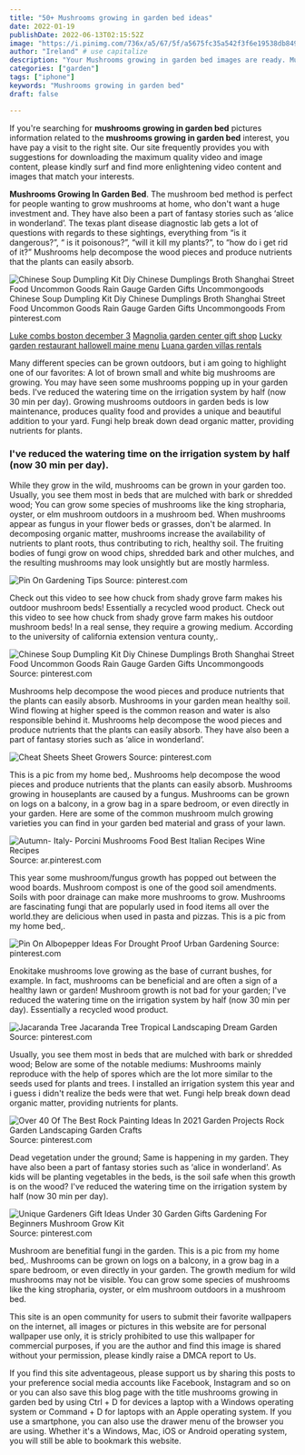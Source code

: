 ```yaml
---
title: "50+ Mushrooms growing in garden bed ideas"
date: 2022-01-19
publishDate: 2022-06-13T02:15:52Z
image: "https://i.pinimg.com/736x/a5/67/5f/a5675fc35a542f3f6e19538db8496c31.jpg"
author: "Ireland" # use capitalize
description: "Your Mushrooms growing in garden bed images are ready. Mushrooms growing in garden bed are a topic that is being searched for and liked by netizens today. You can Get the Mushrooms growing in garden bed files here. Download all royalty-free photos and vectors."
categories: ["garden"]
tags: ["iphone"]
keywords: "Mushrooms growing in garden bed"
draft: false

---
```


If you're searching for **mushrooms growing in garden bed** pictures information related to the **mushrooms growing in garden bed** interest, you have pay a visit to the right  site.  Our site frequently  provides you with  suggestions  for downloading  the maximum  quality video and image  content, please kindly surf and find more enlightening video content and images  that match your interests.

**Mushrooms Growing In Garden Bed**. The mushroom bed method is perfect for people wanting to grow mushrooms at home, who don&#039;t want a huge investment and. They have also been a part of fantasy stories such as ‘alice in wonderland’. The texas plant disease diagnostic lab gets a lot of questions with regards to these sightings, everything from “is it dangerous?”, “ is it poisonous?”, “will it kill my plants?”, to “how do i get rid of it?” Mushrooms help decompose the wood pieces and produce nutrients that the plants can easily absorb.

![Chinese Soup Dumpling Kit Diy Chinese Dumplings Broth Shanghai Street Food Uncommon Goods Rain Gauge Garden Gifts Uncommongoods](https://www.uncommongoods.com/images/items/21500/21517_1_640px.jpg "Chinese Soup Dumpling Kit Diy Chinese Dumplings Broth Shanghai Street Food Uncommon Goods Rain Gauge Garden Gifts Uncommongoods")
Chinese Soup Dumpling Kit Diy Chinese Dumplings Broth Shanghai Street Food Uncommon Goods Rain Gauge Garden Gifts Uncommongoods From pinterest.com

[Luke combs boston december 3](/luke-combs-boston-december-3/)
[Magnolia garden center gift shop](/magnolia-garden-center-gift-shop/)
[Lucky garden restaurant hallowell maine menu](/lucky-garden-restaurant-hallowell-maine-menu/)
[Luana garden villas rentals](/luana-garden-villas-rentals/)

Many different species can be grown outdoors, but i am going to highlight one of our favorites: A lot of brown small and white big mushrooms are growing. You may have seen some mushrooms popping up in your garden beds. I&#039;ve reduced the watering time on the irrigation system by half (now 30 min per day). Growing mushrooms outdoors in garden beds is low maintenance, produces quality food and provides a unique and beautiful addition to your yard. Fungi help break down dead organic matter, providing nutrients for plants.

### I&#039;ve reduced the watering time on the irrigation system by half (now 30 min per day).

While they grow in the wild, mushrooms can be grown in your garden too. Usually, you see them most in beds that are mulched with bark or shredded wood; You can grow some species of mushrooms like the king stropharia, oyster, or elm mushroom outdoors in a mushroom bed. When mushrooms appear as fungus in your flower beds or grasses, don&#039;t be alarmed. In decomposing organic matter, mushrooms increase the availability of nutrients to plant roots, thus contributing to rich, healthy soil. The fruiting bodies of fungi grow on wood chips, shredded bark and other mulches, and the resulting mushrooms may look unsightly but are mostly harmless.


![Pin On Gardening Tips](https://peacecreekontheprairie.com/wp-content/uploads/2010/06/102_5677.jpg "Pin On Gardening Tips")
Source: pinterest.com

Check out this video to see how chuck from shady grove farm makes his outdoor mushroom beds! Essentially a recycled wood product. Check out this video to see how chuck from shady grove farm makes his outdoor mushroom beds! In a real sense, they require a growing medium. According to the university of california extension ventura county,.

![Chinese Soup Dumpling Kit Diy Chinese Dumplings Broth Shanghai Street Food Uncommon Goods Rain Gauge Garden Gifts Uncommongoods](https://www.uncommongoods.com/images/items/21500/21517_1_640px.jpg "Chinese Soup Dumpling Kit Diy Chinese Dumplings Broth Shanghai Street Food Uncommon Goods Rain Gauge Garden Gifts Uncommongoods")
Source: pinterest.com

Mushrooms help decompose the wood pieces and produce nutrients that the plants can easily absorb. Mushrooms in your garden mean healthy soil. Wind flowing at higher speed is the common reason and water is also responsible behind it. Mushrooms help decompose the wood pieces and produce nutrients that the plants can easily absorb. They have also been a part of fantasy stories such as ‘alice in wonderland’.

![Cheat Sheets Sheet Growers](https://www.growweedeasy.com/sites/growweedeasy.com/files/cheatsheet/GrowWeedEasy.com-Stealth-Growers-Cheat-Sheet-JPG.jpg "Cheat Sheets Sheet Growers")
Source: pinterest.com

This is a pic from my home bed,. Mushrooms help decompose the wood pieces and produce nutrients that the plants can easily absorb. Mushrooms growing in houseplants are caused by a fungus. Mushrooms can be grown on logs on a balcony, in a grow bag in a spare bedroom, or even directly in your garden. Here are some of the common mushroom mulch growing varieties you can find in your garden bed material and grass of your lawn.

![Autumn- Italy- Porcini Mushrooms Food Best Italian Recipes Wine Recipes](https://www.walksofitaly.com/blog/wp-content/uploads/2011/11/Porcini-mushrooms-in-close-up-.jpg "Autumn- Italy- Porcini Mushrooms Food Best Italian Recipes Wine Recipes")
Source: ar.pinterest.com

This year some mushroom/fungus growth has popped out between the wood boards. Mushroom compost is one of the good soil amendments. Soils with poor drainage can make more mushrooms to grow. Mushrooms are fascinating fungi that are popularly used in food items all over the world.they are delicious when used in pasta and pizzas. This is a pic from my home bed,.

![Pin On Albopepper Ideas For Drought Proof Urban Gardening](https://albopepper.com/images/no.--Anti-GMO--Tomato--Fish--Meme-Tshirt.jpg "Pin On Albopepper Ideas For Drought Proof Urban Gardening")
Source: pinterest.com

Enokitake mushrooms love growing as the base of currant bushes, for example. In fact, mushrooms can be beneficial and are often a sign of a healthy lawn or garden! Mushroom growth is not bad for your garden; I&#039;ve reduced the watering time on the irrigation system by half (now 30 min per day). Essentially a recycled wood product.

![Jacaranda Tree Jacaranda Tree Tropical Landscaping Dream Garden](https://divineearth.org/main/files/2011/07/Johannes-SanDiegoJacarandaTree.jpg "Jacaranda Tree Jacaranda Tree Tropical Landscaping Dream Garden")
Source: pinterest.com

Usually, you see them most in beds that are mulched with bark or shredded wood; Below are some of the notable mediums: Mushrooms mainly reproduce with the help of spores which are the lot more similar to the seeds used for plants and trees. I installed an irrigation system this year and i guess i didn&#039;t realize the beds were that wet. Fungi help break down dead organic matter, providing nutrients for plants.

![Over 40 Of The Best Rock Painting Ideas In 2021 Garden Projects Rock Garden Landscaping Garden Crafts](https://i.pinimg.com/originals/6c/1a/e1/6c1ae17d69d14265634a8f733a4147e0.png "Over 40 Of The Best Rock Painting Ideas In 2021 Garden Projects Rock Garden Landscaping Garden Crafts")
Source: pinterest.com

Dead vegetation under the ground; Same is happening in my garden. They have also been a part of fantasy stories such as ‘alice in wonderland’. As kids will be planting vegetables in the beds, is the soil safe when this growth is on the wood? I&#039;ve reduced the watering time on the irrigation system by half (now 30 min per day).

![Unique Gardeners Gift Ideas Under 30 Garden Gifts Gardening For Beginners Mushroom Grow Kit](https://i.pinimg.com/736x/a5/67/5f/a5675fc35a542f3f6e19538db8496c31.jpg "Unique Gardeners Gift Ideas Under 30 Garden Gifts Gardening For Beginners Mushroom Grow Kit")
Source: pinterest.com

Mushroom are benefitial fungi in the garden. This is a pic from my home bed,. Mushrooms can be grown on logs on a balcony, in a grow bag in a spare bedroom, or even directly in your garden. The growth medium for wild mushrooms may not be visible. You can grow some species of mushrooms like the king stropharia, oyster, or elm mushroom outdoors in a mushroom bed.

This site is an open community for users to submit their favorite wallpapers on the internet, all images or pictures in this website are for personal wallpaper use only, it is stricly prohibited to use this wallpaper for commercial purposes, if you are the author and find this image is shared without your permission, please kindly raise a DMCA report to Us.

If you find this site adventageous, please support us by sharing this posts to your preference social media accounts like Facebook, Instagram and so on or you can also save this blog page with the title mushrooms growing in garden bed by using Ctrl + D for devices a laptop with a Windows operating system or Command + D for laptops with an Apple operating system. If you use a smartphone, you can also use the drawer menu of the browser you are using. Whether it's a Windows, Mac, iOS or Android operating system, you will still be able to bookmark this website.
